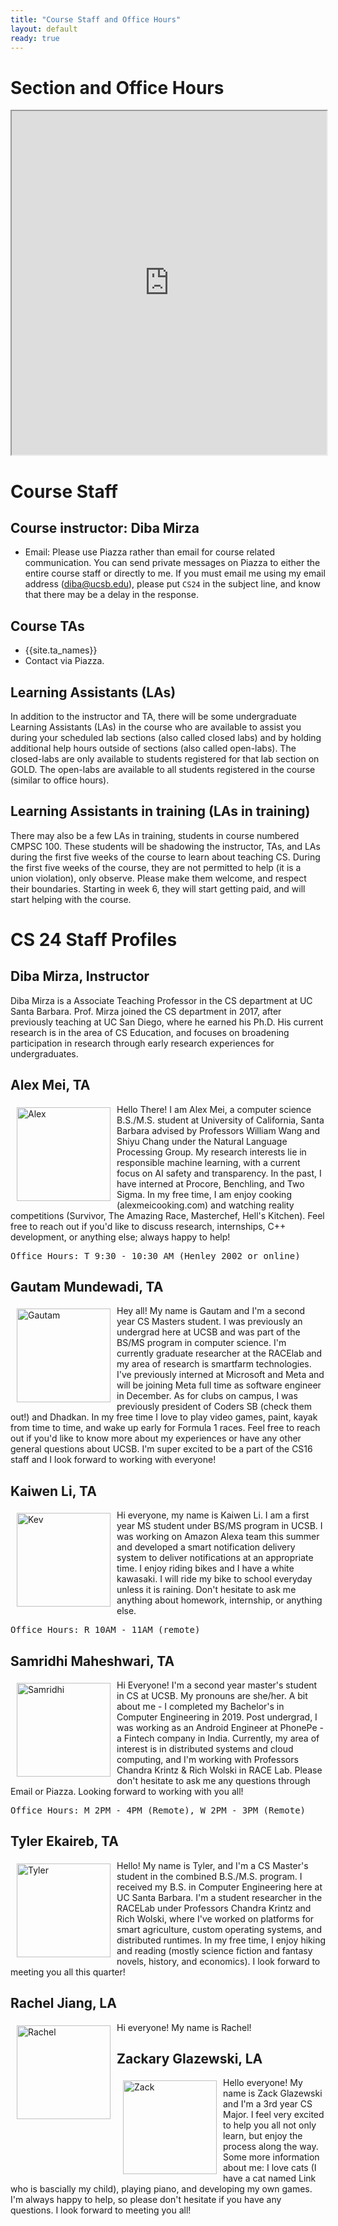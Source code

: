 ```yaml
---
title: "Course Staff and Office Hours"
layout: default
ready: true
---
```



<style>
 iframe { width: 100%; height: 550px; }
</style>


# Section and Office Hours


<iframe src="https://docs.google.com/spreadsheets/d/e/2PACX-1vTMijdjnPJ8ctV0IeVPTHKJKz5QIZDQzBkE2J3MvInYRlZ2BISjtG6WH6rWEqlDwiNI17-sDOk7XvEX/pubhtml?gid=0&single=true"></iframe>



# Course Staff<a name="staff"></a>

## Course instructor: Diba Mirza

* Email: Please use Piazza rather than email for course related communication.  You can send private messages on Piazza to either the entire course staff or directly to me. If you must email me using my email address (diba@ucsb.edu), please put `CS24` in the subject line, and know that there may be a delay in the response.


## Course TAs
* {{site.ta_names}}
* Contact via Piazza.

## Learning Assistants (LAs)
In addition to the instructor and TA, there will be some undergraduate Learning Assistants (LAs) in the course who are available to assist you during your scheduled lab sections (also called closed labs) and by holding additional help hours outside of sections (also called open-labs). The closed-labs are only available to students registered for that lab section on GOLD. The open-labs are available to all students registered in the course (similar to office hours).

## Learning Assistants in training (LAs in training)

There may also be a few LAs in training, students in course numbered CMPSC 100.  These students will be shadowing the instructor, TAs, and LAs during the first five weeks of the course to learn about teaching CS.  During the first five weeks of the course, they are not permitted to help (it is a union violation), only observe.  Please make them welcome, and respect their boundaries.  Starting in week 6, they will start getting paid, and will start helping with the course.

# CS 24 Staff Profiles

## Diba Mirza, Instructor

Diba Mirza is a Associate Teaching Professor in the CS department at UC Santa
Barbara.  Prof. Mirza joined the CS department in 2017, after
previously teaching at UC San Diego, where he earned his Ph.D.  His current
research is in the area of CS Education, and focuses
on broadening participation in research through early research experiences for undergraduates.

## Alex Mei, TA

<img src="../staff/CS16-F22-Alex-Mei.JPG" alt="Alex" width="150px" style="float: left; margin: 5px 10px 10px 10px;">
 
Hello There! I am Alex Mei, a computer science B.S./M.S. student at University of California, Santa Barbara advised by Professors William Wang and Shiyu Chang under the Natural Language Processing Group. My research interests lie in responsible machine learning, with a current focus on AI safety and transparency. In the past, I have interned at Procore, Benchling, and Two Sigma. In my free time, I am enjoy cooking (alexmeicooking.com) and watching reality competitions (Survivor, The Amazing Race, Masterchef, Hell's Kitchen). Feel free to reach out if you'd like to discuss research, internships, C++ development, or anything else; always happy to help! 

<pre>
Office Hours: T 9:30 - 10:30 AM (Henley 2002 or online)
</pre>

## Gautam Mundewadi, TA

<img src="../staff/CS16-F22-Gautam-M.png" alt="Gautam" width="150px" style="float: left; margin: 5px 10px 10px 10px;">

Hey all! My name is Gautam and I'm a second year CS Masters student. I was previously an undergrad here at UCSB and was part of the BS/MS program in computer science. I'm currently graduate researcher at the RACElab and my area of research is smartfarm technologies. I've previously interned at Microsoft and Meta and will be joining Meta full time as software engineer in December. As for clubs on campus, I was previously president of Coders SB (check them out!) and Dhadkan. In my free time I love to play video games, paint, kayak from time to time, and wake up early for Formula 1 races. Feel free to reach out if you'd like to know more about my experiences or have any other general questions about UCSB. I'm super excited to be a part of the CS16 staff and I look forward to working with everyone!

## Kaiwen Li, TA

<img src="../staff/CS16-F22-Kaiwen-Li.jpg" alt="Kev" width="150px" style="float: left; margin: 5px 10px 10px 10px;">

Hi everyone, my name is Kaiwen Li. I am a first year MS student under BS/MS program in UCSB. I was working on Amazon Alexa team this summer and developed a smart notification delivery system to deliver notifications at an appropriate time. I enjoy riding bikes and I have a white kawasaki. I will ride my bike to school everyday unless it is raining. Don't hesitate to ask me anything about homework, internship, or anything else.
<pre>
Office Hours: R 10AM - 11AM (remote)
</pre>


## Samridhi Maheshwari, TA

<img src="../staff/CS24-W23-Samridhi-M.jpg" alt="Samridhi" width="150px" style="float: left; margin: 5px 10px 10px 10px;">

Hi Everyone! I'm a second year master's student in CS at UCSB. My pronouns are she/her. A bit about me - I completed my Bachelor's in Computer Engineering in 2019. Post undergrad, I was working as an Android Engineer at PhonePe - a Fintech company in India. Currently, my area of interest is in distributed systems and cloud computing, and I'm working with Professors Chandra Krintz & Rich Wolski in RACE Lab. Please don't hesitate to ask me any questions through Email or Piazza. Looking forward to working with you all!

<pre>
Office Hours: M 2PM - 4PM (Remote), W 2PM - 3PM (Remote)
</pre>

## Tyler Ekaireb, TA

<img src="../staff/CS24-W23-Tyler-E.jpg" alt="Tyler" width="150px" style="float: left; margin: 5px 10px 10px 10px;">

Hello! My name is Tyler, and I'm a CS Master's student in the combined B.S./M.S. program. I received my B.S. in Computer Engineering here at UC Santa Barbara. I'm a student researcher in the RACELab under Professors Chandra Krintz and Rich Wolski, where I've worked on platforms for smart agriculture, custom operating systems, and distributed runtimes. In my free time, I enjoy hiking and reading (mostly science fiction and fantasy novels, history, and economics). I look forward to meeting you all this quarter!
 

## Rachel Jiang, LA

<img src="../staff/CS16-F22-Gretchen-Lam.jpg" alt="Rachel" width="150px" style="float: left; margin: 5px 10px 10px 10px;">

 Hi everyone! My name is Rachel!



## Zackary Glazewski, LA

<img src="../staff/CS16-zackGlazewski.jpg" alt="Zack" width="150px" style="float: left; margin: 5px 10px 10px 10px;">

Hello everyone! My name is Zack Glazewski and I'm a 3rd year CS Major. I feel very excited to help you all not only learn, but enjoy the process along the way. Some more information about me: I love cats (I have a cat named Link who is bascially my child), playing piano, and developing my own games. I'm always happy to help, so please don't hesitate if you have any questions. I look forward to meeting you all!


